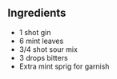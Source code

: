 Ingredients
-----------

- 1 shot gin
- 6 mint leaves
- 3/4 shot sour mix
- 3 drops bitters
- Extra mint sprig for garnish
